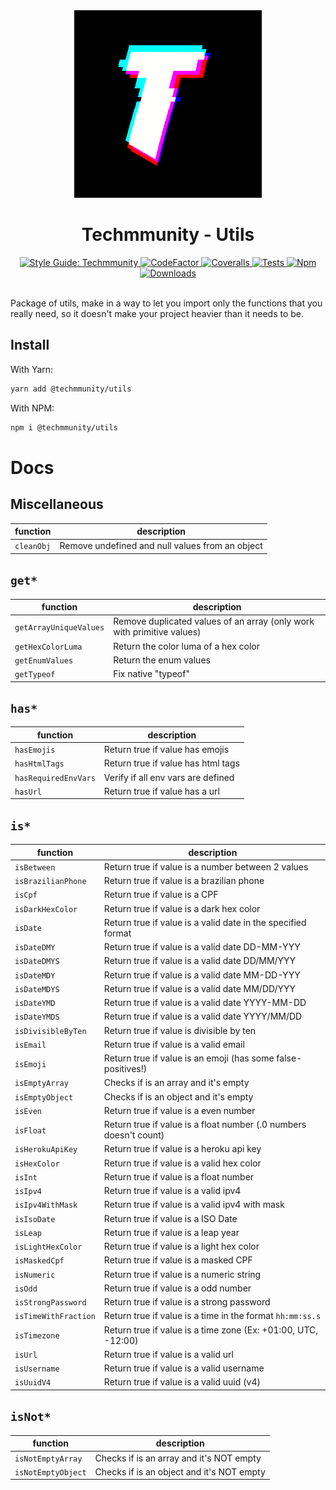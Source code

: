 <div align="center">

<img src="https://github.com/techmmunity/eslint-config/raw/master/resources/logo.gif" width="300" height="300">

# Techmmunity - Utils

<a href="https://github.com/techmmunity/eslint-config">
	<img src="https://img.shields.io/badge/style%20guide-Techmmunity-01d2ce?style=for-the-badge" alt="Style Guide: Techmmunity">
</a>
<a href="https://www.codefactor.io/repository/github/techmmunity/utils">
	<img src="https://www.codefactor.io/repository/github/techmmunity/utils/badge?style=for-the-badge" alt="CodeFactor">
</a>
<a href="https://coveralls.io/github/techmmunity/utils?branch=master">
	<img src="https://img.shields.io/coveralls/github/techmmunity/utils/master?style=for-the-badge" alt="Coveralls">
</a>
<a href="https://github.com/techmmunity/utils/actions/workflows/coverage.yml">
	<img src="https://img.shields.io/github/workflow/status/techmmunity/utils/Collect%20Coverage?label=tests&logo=github&style=for-the-badge" alt="Tests">
</a>
<a href="https://www.npmjs.com/package/@techmmunity/utils">
	<img src="https://img.shields.io/npm/v/@techmmunity/utils.svg?color=CC3534&style=for-the-badge" alt="Npm">
</a>
<a href="https://www.npmjs.com/package/@techmmunity/utils">
	<img src="https://img.shields.io/npm/dw/@techmmunity/utils.svg?style=for-the-badge" alt="Downloads">
</a>

<br>
<br>

</div>

Package of utils, make in a way to let you import only the functions that you really need, so it doesn't make your project heavier than it needs to be.

## Install

With Yarn:

```sh
yarn add @techmmunity/utils
```

With NPM:

```sh
npm i @techmmunity/utils
```

# Docs

## Miscellaneous

| function   | description                                     |
| ---------- | ----------------------------------------------- |
| `cleanObj` | Remove undefined and null values from an object |

## `get*`

| function               | description                                                            |
| ---------------------- | ---------------------------------------------------------------------- |
| `getArrayUniqueValues` | Remove duplicated values of an array (only work with primitive values) |
| `getHexColorLuma`      | Return the color luma of a hex color                                   |
| `getEnumValues`        | Return the enum values                                                 |
| `getTypeof`            | Fix native "typeof"                                                    |

## `has*`

| function             | description                        |
| -------------------- | ---------------------------------- |
| `hasEmojis`          | Return true if value has emojis    |
| `hasHtmlTags`        | Return true if value has html tags |
| `hasRequiredEnvVars` | Verify if all env vars are defined |
| `hasUrl`             | Return true if value has a url     |

## `is*`

| function             | description                                                       |
| -------------------- | ----------------------------------------------------------------- |
| `isBetween`          | Return true if value is a number between 2 values                 |
| `isBrazilianPhone`   | Return true if value is a brazilian phone                         |
| `isCpf`              | Return true if value is a CPF                                     |
| `isDarkHexColor`     | Return true if value is a dark hex color                          |
| `isDate`             | Return true if value is a valid date in the specified format      |
| `isDateDMY`          | Return true if value is a valid date DD-MM-YYY                    |
| `isDateDMYS`         | Return true if value is a valid date DD/MM/YYY                    |
| `isDateMDY`          | Return true if value is a valid date MM-DD-YYY                    |
| `isDateMDYS`         | Return true if value is a valid date MM/DD/YYY                    |
| `isDateYMD`          | Return true if value is a valid date YYYY-MM-DD                   |
| `isDateYMDS`         | Return true if value is a valid date YYYY/MM/DD                   |
| `isDivisibleByTen`   | Return true if value is divisible by ten                          |
| `isEmail`            | Return true if value is a valid email                             |
| `isEmoji`            | Return true if value is an emoji (has some false-positives!)      |
| `isEmptyArray`       | Checks if is an array and it's empty                              |
| `isEmptyObject`      | Checks if is an object and it's empty                             |
| `isEven`             | Return true if value is a even number                             |
| `isFloat`            | Return true if value is a float number (.0 numbers doesn't count) |
| `isHerokuApiKey`     | Return true if value is a heroku api key                          |
| `isHexColor`         | Return true if value is a valid hex color                         |
| `isInt`              | Return true if value is a float number                            |
| `isIpv4`             | Return true if value is a valid ipv4                              |
| `isIpv4WithMask`     | Return true if value is a valid ipv4 with mask                    |
| `isIsoDate`          | Return true if value is a ISO Date                                |
| `isLeap`             | Return true if value is a leap year                               |
| `isLightHexColor`    | Return true if value is a light hex color                         |
| `isMaskedCpf`        | Return true if value is a masked CPF                              |
| `isNumeric`          | Return true if value is a numeric string                          |
| `isOdd`              | Return true if value is a odd number                              |
| `isStrongPassword`   | Return true if value is a strong password                         |
| `isTimeWithFraction` | Return true if value is a time in the format `hh:mm:ss.s`         |
| `isTimezone`         | Return true if value is a time zone (Ex: +01:00, UTC, -12:00)     |
| `isUrl`              | Return true if value is a valid url                               |
| `isUsername`         | Return true if value is a valid username                          |
| `isUuidV4`           | Return true if value is a valid uuid (v4)                         |

## `isNot*`

| function           | description                               |
| ------------------ | ----------------------------------------- |
| `isNotEmptyArray`  | Checks if is an array and it's NOT empty  |
| `isNotEmptyObject` | Checks if is an object and it's NOT empty |
